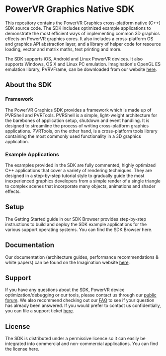 # PowerVR Graphics Native SDK #

This repository contains the PowerVR Graphics cross-platform native (C++) SDK source code. The SDK includes optimized example applications to demonstrate the most efficient ways of implementing common 3D graphics effects on PowerVR graphics cores. It also includes a cross-platform OS and graphics API abstraction layer, and a library of helper code for resource loading, vector and matrix maths, text printing and more.

The SDK supports iOS, Android and Linux PowerVR devices. It also supports Windows, OS X and Linux PC emulation. Imagination's OpenGL ES emulation library, PVRVFrame, can be downloaded from our website [here](http://community.imgtec.com/developers/powervr/tools/pvrvframe/).

## About the SDK ##
### Framework ###
The PowerVR Graphics SDK provides a framework which is made up of PVRShell and PVRTools. PVRShell is a simple, light-weight architecture for the barebones of application setup, shutdown and event handling. It is designed to streamline the process of writing cross-platform graphics applications. PVRTools, on the other hand, is a cross-platform tools library containing the most commonly used functionality in a 3D graphics application.

### Example Applications ###
The examples provided in the SDK are fully commented, highly optimized C++ applications that cover a variety of rendering techniques. They are designed in a step-by-step tutorial style to gradually guide the most inexperienced graphics developers from a simple render of a single triangle to complex scenes that incorporate many objects, animations and shader effects.

## Setup ##
The Getting Started guide in our SDK Browser provides step-by-step instructions to build and deploy the SDK example applications for the various support operating systems. You can find the SDK Browser here.

## Documentation ##
Our documentation (architecture guides, performance recommendations & white papers) can be found on the Imagination website [here](http://community.imgtec.com/developers/powervr/documentation/).

## Support ##
If you have any questions about the SDK, PowerVR device optimization/debugging or our tools, please contact us through our [public forum](http://forum.imgtec.com/categories/powervr-graphics). We also recommend checking out our [FAQ](forum.imgtec.com/categories/powervr-faq) to see if your question has already been answered.
If you would prefer to contact us confidentially, you can file a support ticket [here](https://pvrsupport.imgtec.com/new-ticket).

## License ##
The SDK is distributed under a permissive licence so it can easily be integrated into commercial and non-commercial applications. You can find the license here.